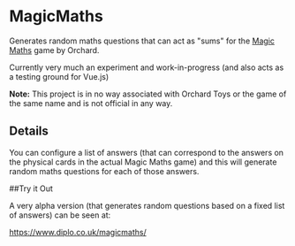 # MagicMaths
Generates random maths questions that can act as "sums" for the [Magic Maths](https://www.orchardtoys.com/buy/magic-maths-game_373.htm "Magic Maths game homepage") game by Orchard.

Currently very much an experiment and work-in-progress (and also acts as a testing ground for Vue.js)

**Note:** This project is in no way associated with Orchard Toys or the game of the same name and is not official in any way.

## Details

You can configure a list of answers (that can correspond to the answers on the physical cards in the actual Magic Maths game) and this will generate random maths questions for each of those answers.

##Try it Out

A very alpha version (that generates random questions based on a fixed list of answers) can be seen at:

https://www.diplo.co.uk/magicmaths/
